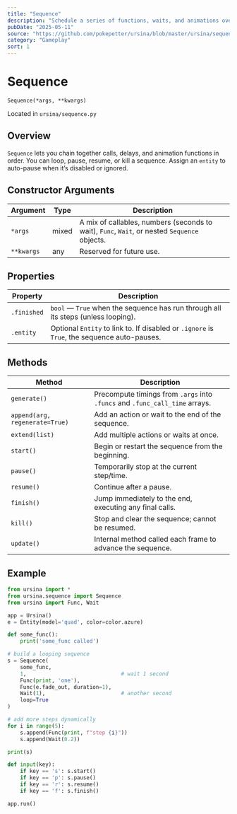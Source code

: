 ```yaml
---
title: "Sequence"
description: "Schedule a series of functions, waits, and animations over time."
pubDate: "2025-05-11"
source: "https://github.com/pokepetter/ursina/blob/master/ursina/sequence.py"
category: "Gameplay"
sort: 1
---
```


# Sequence

`Sequence(*args, **kwargs)`

Located in `ursina/sequence.py`

## Overview

`Sequence` lets you chain together calls, delays, and animation functions in order. You can loop, pause, resume, or kill a sequence. Assign an `entity` to auto-pause when it’s disabled or ignored.

## Constructor Arguments

| Argument   | Type     | Description                                                                |
|------------|----------|----------------------------------------------------------------------------|
| `*args`    | mixed    | A mix of callables, numbers (seconds to wait), `Func`, `Wait`, or nested `Sequence` objects.  |
| `**kwargs` | any      | Reserved for future use.                                                   |

## Properties

| Property    | Description                                                                                 |
|-------------|---------------------------------------------------------------------------------------------|
| `.finished` | `bool` — `True` when the sequence has run through all its steps (unless looping).          |
| `.entity`   | Optional `Entity` to link to. If disabled or `.ignore` is `True`, the sequence auto-pauses.|

## Methods

| Method                | Description                                                                          |
|-----------------------|--------------------------------------------------------------------------------------|
| `generate()`          | Precompute timings from `.args` into `.funcs` and `.func_call_time` arrays.         |
| `append(arg, regenerate=True)` | Add an action or wait to the end of the sequence.                           |
| `extend(list)`        | Add multiple actions or waits at once.                                              |
| `start()`             | Begin or restart the sequence from the beginning.                                    |
| `pause()`             | Temporarily stop at the current step/time.                                           |
| `resume()`            | Continue after a pause.                                                              |
| `finish()`            | Jump immediately to the end, executing any final calls.                              |
| `kill()`              | Stop and clear the sequence; cannot be resumed.                                      |
| `update()`            | Internal method called each frame to advance the sequence.                           |

## Example

```python
from ursina import *
from ursina.sequence import Sequence
from ursina import Func, Wait

app = Ursina()
e = Entity(model='quad', color=color.azure)

def some_func():
    print('some_func called')

# build a looping sequence
s = Sequence(
    some_func,
    1,                              # wait 1 second
    Func(print, 'one'),
    Func(e.fade_out, duration=1),
    Wait(1),                        # another second
    loop=True
)

# add more steps dynamically
for i in range(5):
    s.append(Func(print, f"step {i}"))
    s.append(Wait(0.2))

print(s)

def input(key):
    if key == 's': s.start()
    if key == 'p': s.pause()
    if key == 'r': s.resume()
    if key == 'f': s.finish()

app.run()
```